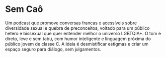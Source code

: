 # Sem Caô
Um podcast que promove conversas francas e acessíveis sobre diversidade sexual e quebra de preconceitos, voltado para um público hetero e bissexual que quer entender melhor o universo LGBTQIA+. O tom é direto, leve e sem tabu, com humor inteligente e linguagem próxima do público jovem de classe C. A ideia é desmistificar estigmas e criar um espaço seguro para diálogo, sem julgamentos.

